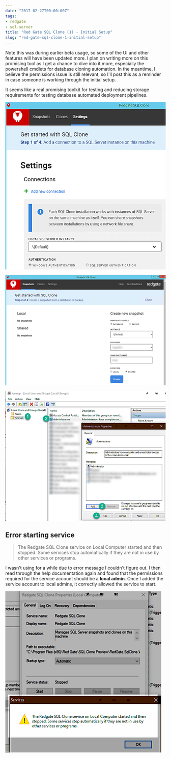 ```yaml
---
date: "2017-02-27T00:00:00Z"
tags:
- redgate
- sql-server
title: "Red Gate SQL Clone (1) - Initial Setup"
slug: "red-gate-sql-clone-1-initial-setup"
---
```


Note this was during earlier beta usage, so some of the UI and other features will have been updated more. I plan on writing more on this promising tool as  I get a chance to dive into it more, especially the powershell cmdlets for database cloning automation. In the meantime, I believe the permissions issue is still relevant, so I'll post this as a reminder in case someone is working through the initial setup.

It seems like a real promising toolkit for testing and reducing storage requirements for testing database automated deployment pipelines.

![Clone Setup Getting Started](images/2016-08-15_10-19-34.png)

![Clone Setup Creating Clone](images/2016-08-15_10-11-17.png)

![Add to local admin on machine](images/2016-08-15_10-19-04.png)

## Error starting service

>The Redgate SQL Clone service on Local Computer started and then stopped. Some services stop automatically if they are not in use by other services or programs.

I wasn't using for a while due to error message I couldn't figure out. I then read through the help documentation again and found that the permissions required for the service account should be a **local admin**. Once I added the service account to local admins, it correctly allowed the service to start.

![Error if you don](images/2016-08-15_10-17-17.png)

